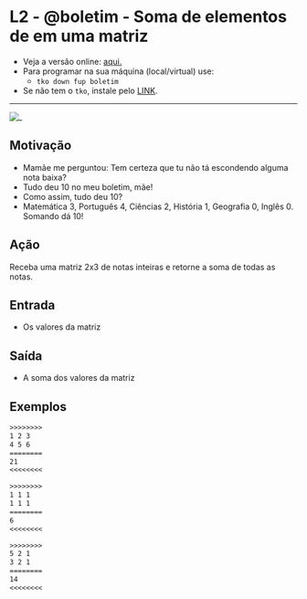 # L2 - @boletim - Soma de elementos de em uma matriz

- Veja a versão online: [aqui.](https://github.com/qxcodefup/arcade/blob/master/base/boletim/Readme.md)
- Para programar na sua máquina (local/virtual) use:
  - `tko down fup boletim`
- Se não tem o `tko`, instale pelo [LINK](https://github.com/senapk/tko).

---

![_](https://raw.githubusercontent.com/qxcodefup/arcade/master/base/boletim/cover.jpg)

## Motivação

- Mamãe me perguntou: Tem certeza que tu não tá escondendo alguma nota baixa?
- Tudo deu 10 no meu boletim, mãe!
- Como assim, tudo deu 10?
- Matemática 3, Português 4, Ciências 2, História 1, Geografia 0, Inglês 0. Somando dá 10!

## Ação

Receba uma matriz 2x3 de notas inteiras e retorne a soma de todas as notas.

## Entrada

- Os valores da matriz

## Saída

- A soma dos valores da matriz

## Exemplos

``` txt
>>>>>>>>
1 2 3
4 5 6
========
21
<<<<<<<<

>>>>>>>>
1 1 1
1 1 1
========
6
<<<<<<<<

>>>>>>>>
5 2 1
3 2 1
========
14
<<<<<<<<
```
